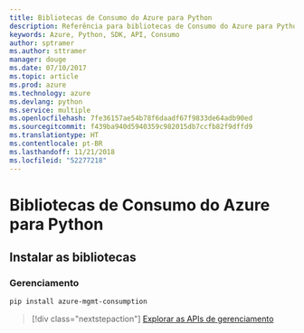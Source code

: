 ```yaml
---
title: Bibliotecas de Consumo do Azure para Python
description: Referência para bibliotecas de Consumo do Azure para Python
keywords: Azure, Python, SDK, API, Consumo
author: sptramer
ms.author: sttramer
manager: douge
ms.date: 07/10/2017
ms.topic: article
ms.prod: azure
ms.technology: azure
ms.devlang: python
ms.service: multiple
ms.openlocfilehash: 7fe36157ae54b78f6daadf67f9833de64adb90ed
ms.sourcegitcommit: f439ba940d5940359c982015db7ccfb82f9dffd9
ms.translationtype: HT
ms.contentlocale: pt-BR
ms.lasthandoff: 11/21/2018
ms.locfileid: "52277218"
---
```

# <a name="azure-consumption-libraries-for-python"></a>Bibliotecas de Consumo do Azure para Python

## <a name="install-the-libraries"></a>Instalar as bibliotecas


### <a name="management"></a>Gerenciamento

```bash
pip install azure-mgmt-consumption
```
> [!div class="nextstepaction"]
> [Explorar as APIs de gerenciamento](/python/api/overview/azure/consumption/management)